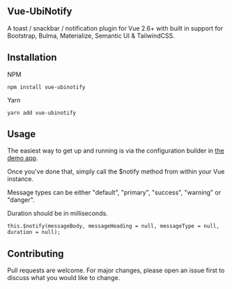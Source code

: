 ## Vue-UbiNotify

A toast / snackbar / notification plugin for Vue 2.6+ with built in support for Bootstrap, Bulma, Materialize, Semantic UI & TailwindCSS.

## Installation

NPM

```
npm install vue-ubinotify
```

Yarn

```
yarn add vue-ubinotify
```

## Usage

The easiest way to get up and running is via the configuration builder in [the demo app](https://rmhubbert.github.io/vue-ubi-notify).

Once you've done that, simply call the \$notify method from within your Vue instance.

Message types can be either "default", "primary", "success", "warning" or "danger".

Duration should be in milliseconds.

```
this.$notify(messageBody, messageHeading = null, messageType = null, duration = null);
```

## Contributing

Pull requests are welcome. For major changes, please open an issue first to discuss what you would like to change.
